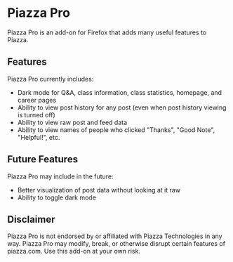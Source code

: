 # Piazza Pro
Piazza Pro is an add-on for Firefox that adds many useful features to Piazza.

## Features
Piazza Pro currently includes:
 - Dark mode for Q&A, class information, class statistics, homepage,
   and career pages
 - Ability to view post history for any post
   (even when post history viewing is turned off)
 - Ability to view raw post and feed data
 - Ability to view names of people who clicked
  "Thanks", "Good Note", "Helpful!", etc.

## Future Features
Piazza Pro may include in the future:
 - Better visualization of post data without looking at it raw
 - Ability to toggle dark mode

## Disclaimer
Piazza Pro is not endorsed by or affiliated with Piazza Technologies in any
way. Piazza Pro may modify, break, or otherwise disrupt certain features of
piazza.com. Use this add-on at your own risk.
